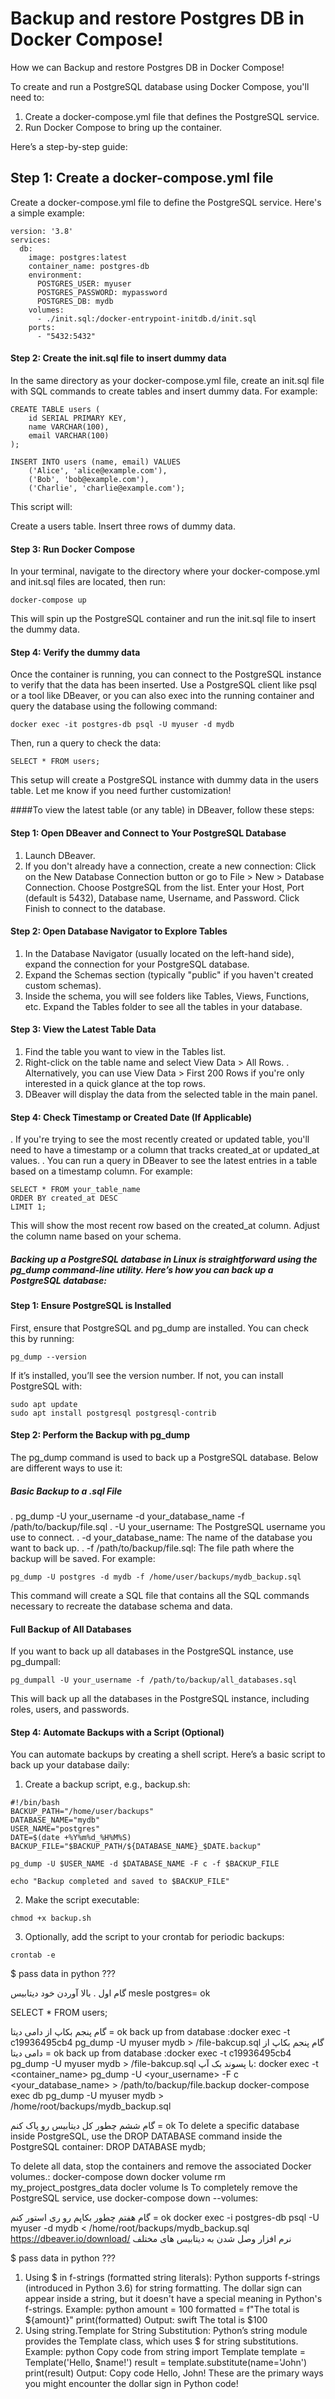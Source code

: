 # Backup and restore Postgres DB in Docker Compose!
How we can Backup and restore Postgres DB in Docker Compose!

To create and run a PostgreSQL database using Docker Compose, you'll need to:

1. Create a docker-compose.yml file that defines the PostgreSQL service.
2. Run Docker Compose to bring up the container.

Here’s a step-by-step guide:

## Step 1: Create a docker-compose.yml file
Create a docker-compose.yml file to define the PostgreSQL service. Here's a simple example:

```
version: '3.8'
services:
  db:
    image: postgres:latest
    container_name: postgres-db
    environment:
      POSTGRES_USER: myuser
      POSTGRES_PASSWORD: mypassword
      POSTGRES_DB: mydb
    volumes:
      - ./init.sql:/docker-entrypoint-initdb.d/init.sql
    ports:
      - "5432:5432"
```

#### Step 2: Create the init.sql file to insert dummy data
In the same directory as your docker-compose.yml file, create an init.sql file with SQL commands to create tables and insert dummy data. For example:

```
CREATE TABLE users (
    id SERIAL PRIMARY KEY,
    name VARCHAR(100),
    email VARCHAR(100)
);

INSERT INTO users (name, email) VALUES
    ('Alice', 'alice@example.com'),
    ('Bob', 'bob@example.com'),
    ('Charlie', 'charlie@example.com');
```
This script will:

Create a users table.
Insert three rows of dummy data.

#### Step 3: Run Docker Compose
In your terminal, navigate to the directory where your docker-compose.yml and init.sql files are located, then run:

```
docker-compose up
```
This will spin up the PostgreSQL container and run the init.sql file to insert the dummy data.

#### Step 4: Verify the dummy data
Once the container is running, you can connect to the PostgreSQL instance to verify that the data has been inserted. Use a PostgreSQL client like psql or a tool like DBeaver, or you can also exec into the running container and query the database using the following command:
```
docker exec -it postgres-db psql -U myuser -d mydb
```

Then, run a query to check the data:

```
SELECT * FROM users;
```

This setup will create a PostgreSQL instance with dummy data in the users table. Let me know if you need further customization!

####To view the latest table (or any table) in DBeaver, follow these steps:

#### Step 1: Open DBeaver and Connect to Your PostgreSQL Database
1. Launch DBeaver.
2. If you don't already have a connection, create a new connection:
Click on the New Database Connection button or go to File > New > Database Connection.
Choose PostgreSQL from the list.
Enter your Host, Port (default is 5432), Database name, Username, and Password.
Click Finish to connect to the database.
#### Step 2: Open Database Navigator to Explore Tables
1. In the Database Navigator (usually located on the left-hand side), expand the connection for your PostgreSQL database.
2. Expand the Schemas section (typically "public" if you haven't created custom schemas).
3. Inside the schema, you will see folders like Tables, Views, Functions, etc. Expand the Tables folder to see all the tables in your database.
#### Step 3: View the Latest Table Data
1. Find the table you want to view in the Tables list.
2. Right-click on the table name and select View Data > All Rows.
.  Alternatively, you can use View Data > First 200 Rows if you're only interested in a quick glance at the top rows.
3. DBeaver will display the data from the selected table in the main panel.
#### Step 4: Check Timestamp or Created Date (If Applicable)
.  If you're trying to see the most recently created or updated table, you'll need to have a timestamp or a column that tracks created_at or updated_at values.
.  You can run a query in DBeaver to see the latest entries in a table based on a timestamp column. For example:
```
SELECT * FROM your_table_name
ORDER BY created_at DESC
LIMIT 1;
```

This will show the most recent row based on the created_at column. Adjust the column name based on your schema.

##### Backing up a PostgreSQL database in Linux is straightforward using the pg_dump command-line utility. Here’s how you can back up a PostgreSQL database:

#### Step 1: Ensure PostgreSQL is Installed
First, ensure that PostgreSQL and pg_dump are installed. You can check this by running:

```
pg_dump --version
```
If it’s installed, you’ll see the version number. If not, you can install PostgreSQL with:

```
sudo apt update
sudo apt install postgresql postgresql-contrib
```

#### Step 2: Perform the Backup with pg_dump
The pg_dump command is used to back up a PostgreSQL database. Below are different ways to use it:

##### Basic Backup to a .sql File

.   pg_dump -U your_username -d your_database_name -f /path/to/backup/file.sql
.   -U your_username: The PostgreSQL username you use to connect.
.   -d your_database_name: The name of the database you want to back up.
.   -f /path/to/backup/file.sql: The file path where the backup will be saved.
For example:
```
pg_dump -U postgres -d mydb -f /home/user/backups/mydb_backup.sql
```
This command will create a SQL file that contains all the SQL commands necessary to recreate the database schema and data.

#### Full Backup of All Databases
If you want to back up all databases in the PostgreSQL instance, use pg_dumpall:

```
pg_dumpall -U your_username -f /path/to/backup/all_databases.sql
```
This will back up all the databases in the PostgreSQL instance, including roles, users, and passwords.

#### Step 4: Automate Backups with a Script (Optional)
You can automate backups by creating a shell script. Here’s a basic script to back up your database daily:

1.   Create a backup script, e.g., backup.sh:
```
#!/bin/bash
BACKUP_PATH="/home/user/backups"
DATABASE_NAME="mydb"
USER_NAME="postgres"
DATE=$(date +%Y%m%d_%H%M%S)
BACKUP_FILE="$BACKUP_PATH/${DATABASE_NAME}_$DATE.backup"

pg_dump -U $USER_NAME -d $DATABASE_NAME -F c -f $BACKUP_FILE

echo "Backup completed and saved to $BACKUP_FILE"
```

2.   Make the script executable:

```
chmod +x backup.sh
```
3.   Optionally, add the script to your crontab for periodic backups:

```
crontab -e
```




$ pass data in python ???

گام اول . بالا آوردن خود دیتابیس mesle postgres= ok

SELECT * FROM users;


گام پنجم بکاپ از دامی دیتا = ok back up from database  :docker exec -t c19936495cb4  pg_dump -U myuser mydb > /file-bakcup.sql
گام پنجم بکاپ از دامی دیتا = ok 
back up from database  :docker exec -t c19936495cb4  pg_dump -U myuser mydb > /file-bakcup.sql
با پسوند بک آپ: docker exec -t <container_name> pg_dump -U <your_username> -F c <your_database_name> > /path/to/backup/file.backup
docker-compose exec db pg_dump -U myuser mydb > /home/root/backups/mydb_backup.sql

گام ششم چطور کل دیتابیس رو پاک کنم = ok
To delete a specific database inside PostgreSQL, use the DROP DATABASE command inside the PostgreSQL container:
DROP DATABASE mydb;

To delete all data, stop the containers and remove the associated Docker volumes.:
docker-compose down
docker volume rm my_project_postgres_data
docler volume ls
To completely remove the PostgreSQL service, use docker-compose down --volumes:

گام هفتم چطور بکاپم رو ری استور کنم = ok
docker exec -i postgres-db psql -U myuser -d mydb < /home/root/backups/mydb_backup.sql
https://dbeaver.io/download/
نرم افزار وصل شدن به دیتابیس های مختلف

$ pass data in python ???
1. Using $ in f-strings (formatted string literals):
Python supports f-strings (introduced in Python 3.6) for string formatting. The dollar sign can appear inside a string, but it doesn't have a special meaning in Python's f-strings.
Example:
python
amount = 100
formatted = f"The total is ${amount}"
print(formatted)
Output:
swift
The total is $100
2. Using string.Template for String Substitution:
Python’s string module provides the Template class, which uses $ for string substitutions.
Example:
python
Copy code
from string import Template
template = Template('Hello, $name!')
result = template.substitute(name='John')
print(result)
Output:
Copy code
Hello, John!
These are the primary ways you might encounter the dollar sign in Python code!
